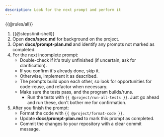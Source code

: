 ```yaml
---
description: Look for the next prompt and perform it
---
```

{{@rules/all}}

1. {{@steps/init-shell}}
2. Open **docs/spec.md** for background on the project.
3. Open **docs/prompt-plan.md** and identify any prompts not marked as completed.
4. For the next incomplete prompt:
    - Double-check if it's truly unfinished (if uncertain, ask for clarification).
    - If you confirm it's already done, skip it.
    - Otherwise, implement it as described.
    - The prompts build upon each other, so look for opportunities for code-reuse, and refactor when necessary.
    - Make sure the tests pass, and the program builds/runs.
      - Run the tests with `{{ @project/run-all-tests }}`. Just go ahead and run these, don't bother me for confirmation.
5. After you finish the prompt:
    - Format the code with `{{ @project/format-code }}`.
    - Update **docs/prompt-plan.md** to mark this prompt as completed.
    - Commit the changes to your repository with a clear commit message.